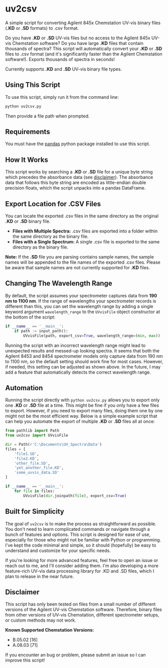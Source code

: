 # uv2csv
A simple script for converting Agilent 845x Chemstation UV-vis binary files (**.KD** or **.SD** formats) to .csv format.

Do you have **.KD** or **.SD** UV-vis files but no access to the Agilent 845x UV-vis Chemstation software? Do you have large **.KD** files that contain thousands of spectra? This script will automatically convert your **.KD** or **.SD** files to .csv format (and it's significantly faster than the Agilent Chemstation software!). Exports thousands of spectra in seconds!

Currently supports **.KD** and **.SD** UV-vis binary file types.

## Using This Script
To use this script, simply run it from the command line:

```sh
python uv2csv.py
```
Then provide a file path when prompted.

## Requirements
You must have the [pandas](https://pandas.pydata.org/) python package installed to use this script.

## How It Works
This script works by searching a **.KD** or **.SD** file for a unique byte string which precedes the absorbance data (see [disclaimer](#disclaimer)). The absorbance data that follows this byte string are encoded as little-endian double precision floats, which the script unpacks into a pandas DataFrame.

## Export Location for .CSV Files
You can locate the exported .csv files in the same directory as the original **.KD** or **.SD** binary file.
- **Files with Multiple Spectra:** .csv files are exported into a folder within the same directory as the binary file.
- **Files with a Single Spectrum:** A single .csv file is exported to the same directory as the binary file.

**Note:** If the **.SD** file you are parsing contains sample names, the sample names will be appended to the file names of the exported .csv files. Please be aware that sample names are not currently supported for **.KD** files.

## Changing The Wavelength Range
By default, the script assumes your spectrometer captures data from **190 nm to 1100 nm**. If the range of wavelengths your spectrometer records is different than this, you can set the wavelength range by adding a single keyword argument ``wavelength_range`` to the ``UVvisFile`` object constructor at the bottom of the script:

```python
if __name__ == '__main__':
    if path := input_path():
        UVvisFile(path, export_csv=True, wavelength_range=(min, max))
```
Running the script with an incorrect wavelength range might lead to unexpected results and messed-up looking spectra. It seems that both the Agilent 8453 and 8454 spectrometer models only capture data from 190 nm to 1100 nm, so the default setting should work fine for most cases. However, if needed, this setting can be adjusted as shown above. In the future, I may add a feature that automatically detects the correct wavelength range.

## Automation
Running the script directly with ``python uv2csv.py`` allows you to export only one **.KD** or **.SD** file at a time. This might be fine if you only have a few files to export. However, if you need to export many files, doing them one by one might not be the most efficient way. Below is a simple example script that can help you automate the export of multiple **.KD** or **.SD** files all at once:

```python
from pathlib import Path
from uv2csv import UVvisFile

dir = Path(r'C:\Documents\UV_Spectra\Data')
files = [
    'file1.SD',
    'file2.KD',
    'other_file.SD',
    'yet_another_file.KD',
    'some_uvvis_data.SD'
]

if __name__ == '__main__':
    for file in files:
        UVvisFile(dir.joinpath(file), export_csv=True)
```

## Built for Simplicity
The goal of ``uv2csv`` is to make the process as straightforward as possible. You don't need to learn complicated commands or navigate through a bunch of features and options. This script is designed for ease of use, especially for those who might not be familiar with Python or programming. I've kept the code minimal and simple, so it should (hopefully) be easy to understand and customize for your specific needs.

If you're looking for more advanced features, feel free to open an issue or reach out to me, and I'll consider adding them. I'm also developing a more feature-rich UV-vis data processing library for .KD and .SD files, which I plan to release in the near future.

## Disclaimer
This script has only been tested on files from a small number of different versions of the Agilent UV-vis Chemstation software. Therefore, binary files from other versions of UV-vis Chemstation, different spectrometer setups, or custom methods may not work.

**Known Supported Chemstation Versions:**
- B.05.02 [16]
- A.08.03 [71]

If you encounter an bug or problem, please submit an issue so I can improve this script!
